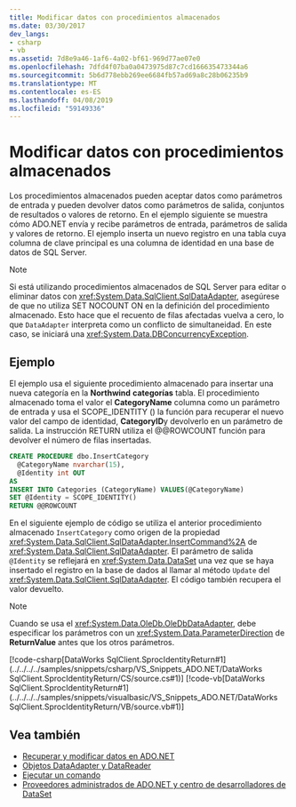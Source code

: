 ```yaml
---
title: Modificar datos con procedimientos almacenados
ms.date: 03/30/2017
dev_langs:
- csharp
- vb
ms.assetid: 7d8e9a46-1af6-4a02-bf61-969d77ae07e0
ms.openlocfilehash: 7dfd4f07ba0a0473975d87c7cd166635473344a6
ms.sourcegitcommit: 5b6d778ebb269ee6684fb57ad69a8c28b06235b9
ms.translationtype: MT
ms.contentlocale: es-ES
ms.lasthandoff: 04/08/2019
ms.locfileid: "59149336"
---
```

# <a name="modifying-data-with-stored-procedures"></a>Modificar datos con procedimientos almacenados
Los procedimientos almacenados pueden aceptar datos como parámetros de entrada y pueden devolver datos como parámetros de salida, conjuntos de resultados o valores de retorno. En el ejemplo siguiente se muestra cómo ADO.NET envía y recibe parámetros de entrada, parámetros de salida y valores de retorno. El ejemplo inserta un nuevo registro en una tabla cuya columna de clave principal es una columna de identidad en una base de datos de SQL Server.  
  
> [!NOTE]
>  Si está utilizando procedimientos almacenados de SQL Server para editar o eliminar datos con <xref:System.Data.SqlClient.SqlDataAdapter>, asegúrese de que no utiliza SET NOCOUNT ON en la definición del procedimiento almacenado. Esto hace que el recuento de filas afectadas vuelva a cero, lo que `DataAdapter` interpreta como un conflicto de simultaneidad. En este caso, se iniciará una <xref:System.Data.DBConcurrencyException>.  
  
## <a name="example"></a>Ejemplo  
 El ejemplo usa el siguiente procedimiento almacenado para insertar una nueva categoría en la **Northwind** **categorías** tabla. El procedimiento almacenado toma el valor el **CategoryName** columna como un parámetro de entrada y usa el SCOPE_IDENTITY () la función para recuperar el nuevo valor del campo de identidad, **CategoryID**y devolverlo en un parámetro de salida. La instrucción RETURN utiliza el @@ROWCOUNT función para devolver el número de filas insertadas.  
  
```sql
CREATE PROCEDURE dbo.InsertCategory  
  @CategoryName nvarchar(15),  
  @Identity int OUT  
AS  
INSERT INTO Categories (CategoryName) VALUES(@CategoryName)  
SET @Identity = SCOPE_IDENTITY()  
RETURN @@ROWCOUNT  
```  
  
 En el siguiente ejemplo de código se utiliza el anterior procedimiento almacenado `InsertCategory` como origen de la propiedad <xref:System.Data.SqlClient.SqlDataAdapter.InsertCommand%2A> de <xref:System.Data.SqlClient.SqlDataAdapter>. El parámetro de salida `@Identity` se reflejará en <xref:System.Data.DataSet> una vez que se haya insertado el registro en la base de dados al llamar al método `Update` del <xref:System.Data.SqlClient.SqlDataAdapter>. El código también recupera el valor devuelto.  
  
> [!NOTE]
>  Cuando se usa el <xref:System.Data.OleDb.OleDbDataAdapter>, debe especificar los parámetros con un <xref:System.Data.ParameterDirection> de **ReturnValue** antes que los otros parámetros.  
  
 [!code-csharp[DataWorks SqlClient.SprocIdentityReturn#1](../../../../samples/snippets/csharp/VS_Snippets_ADO.NET/DataWorks SqlClient.SprocIdentityReturn/CS/source.cs#1)]
 [!code-vb[DataWorks SqlClient.SprocIdentityReturn#1](../../../../samples/snippets/visualbasic/VS_Snippets_ADO.NET/DataWorks SqlClient.SprocIdentityReturn/VB/source.vb#1)]  
  
## <a name="see-also"></a>Vea también

- [Recuperar y modificar datos en ADO.NET](../../../../docs/framework/data/adonet/retrieving-and-modifying-data.md)
- [Objetos DataAdapter y DataReader](../../../../docs/framework/data/adonet/dataadapters-and-datareaders.md)
- [Ejecutar un comando](../../../../docs/framework/data/adonet/executing-a-command.md)
- [Proveedores administrados de ADO.NET y centro de desarrolladores de DataSet](https://go.microsoft.com/fwlink/?LinkId=217917)
